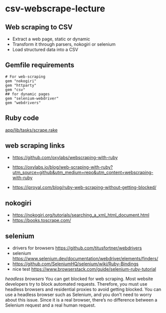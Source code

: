 # csv-webscrape-lecture
## Web scraping to CSV
- Extract a web page, static or dynamic
- Transform it through parsers, nokogiri or selenium
- Load structured data into a CSV

## Gemfile requirements
```
# For web-scraping
gem "nokogiri"
gem "httparty"
gem "csv"
## for dynamic pages
gem "selenium-webdriver"
gem "webdrivers"
```
## Ruby code
[app/lib/tasks/scrape.rake](https://github.com/fall-2023/csv-webscrape-lecture/blob/main/app/lib/tasks/scrape.rake)

## web scraping links
- https://github.com/oxylabs/webscraping-with-ruby

- https://oxylabs.io/blog/web-scraping-with-ruby?utm_source=github&utm_medium=repo&utm_content=webscraping-with-ruby

- https://iproyal.com/blog/ruby-web-scraping-without-getting-blocked/

## nokogiri
- https://nokogiri.org/tutorials/searching_a_xml_html_document.html
- https://books.toscrape.com/

## selenium
- drivers for browsers https://github.com/titusfortner/webdrivers
- selenium https://www.selenium.dev/documentation/webdriver/elements/finders/
- https://github.com/SeleniumHQ/selenium/wiki/Ruby-Bindings
- nice test https://www.browserstack.com/guide/selenium-ruby-tutorial

*headless browsers*
You can get blocked for web scraping. Most website developers try to block automated requests. Therefore, you must use headless browsers and residential proxies to avoid getting blocked. You can use a headless browser such as Selenium, and you don’t need to worry about this issue. Since it is a real browser, there’s no difference between a Selenium request and a real human request.
